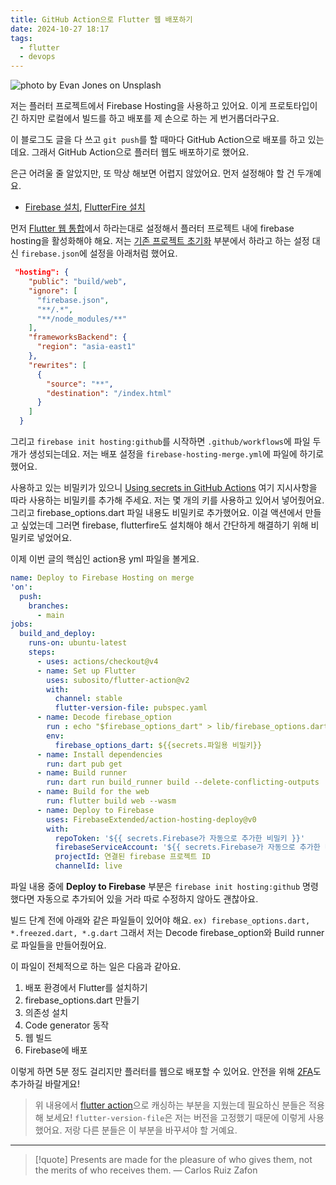 ```yaml
---
title: GitHub Action으로 Flutter 웹 배포하기
date: 2024-10-27 18:17
tags:
  - flutter
  - devops
---
```


![photo by Evan Jones on Unsplash](https://images.unsplash.com/photo-1728042321089-e58d12d9ed78?crop=entropy&cs=srgb&fm=jpg&ixid=M3w2NDU1OTF8MHwxfHJhbmRvbXx8fHx8fHx8fDE3MzAwMjA2NjR8&ixlib=rb-4.0.3&q=85&w=768&h=432)

저는 플러터 프로젝트에서 Firebase Hosting을 사용하고 있어요.
이게 프로토타입이긴 하지만 로컬에서 빌드를 하고 배포를 제 손으로 하는 게 번거롭더라구요.

이 블로그도 글을 다 쓰고 `git push`를 할 때마다 GitHub Action으로 배포를 하고 있는데요.
그래서 GitHub Action으로 플러터 웹도 배포하기로 했어요.

은근 어려울 줄 알았지만, 또 막상 해보면 어렵지 않았어요.
먼저 설정해야 할 건 두개예요.
- [Firebase 설치](https://firebase.google.com/docs/cli?hl=ko#install_the_firebase_cli), [FlutterFire 설치](https://firebase.google.com/docs/flutter/setup?hl=ko&platform=ios)

먼저 [Flutter 웹 통합](https://firebase.google.com/docs/hosting/frameworks/flutter?hl=ko)에서 하라는대로 설정해서 플러터 프로젝트 내에 firebase hosting을 활성화해야 해요.
저는 [기존 프로젝트 초기화](https://firebase.google.com/docs/hosting/frameworks/flutter?hl=ko#initialize_an_existing_project) 부분에서 하라고 하는 설정 대신 `firebase.json`에 설정을 아래처럼 했어요.

```json
 "hosting": {
    "public": "build/web",
    "ignore": [
      "firebase.json",
      "**/.*",
      "**/node_modules/**"
    ],
    "frameworksBackend": {
      "region": "asia-east1"
    },
    "rewrites": [
      {
        "source": "**",
        "destination": "/index.html"
      }
    ]
  }
```

그리고 `firebase init hosting:github`를 시작하면 `.github/workflows`에 파일 두개가 생성되는데요.
저는 배포 설정을 `firebase-hosting-merge.yml`에 파일에 하기로 했어요.

사용하고 있는 비밀키가 있으니 [Using secrets in GitHub Actions](https://docs.github.com/en/actions/security-for-github-actions/security-guides/using-secrets-in-github-actions) 여기 지시사항을 따라 사용하는 비밀키를 추가해 주세요. 저는 몇 개의 키를 사용하고 있어서 넣어줬어요.
그리고 firebase_options.dart 파일 내용도 비밀키로 추가했어요. 이걸 액션에서 만들고 싶었는데 그러면 firebase, flutterfire도 설치해야 해서 간단하게 해결하기 위해 비밀키로 넣었어요.

이제 이번 글의 핵심인 action용 yml 파일을 볼게요.

```yml
name: Deploy to Firebase Hosting on merge
'on':
  push:
    branches:
      - main
jobs:
  build_and_deploy:
    runs-on: ubuntu-latest
    steps:
      - uses: actions/checkout@v4
      - name: Set up Flutter
        uses: subosito/flutter-action@v2
        with:
          channel: stable
          flutter-version-file: pubspec.yaml
      - name: Decode firebase_option
        run : echo "$firebase_options_dart" > lib/firebase_options.dart
        env:
          firebase_options_dart: ${{secrets.파일용 비밀키}}
      - name: Install dependencies
        run: dart pub get
      - name: Build runner
        run: dart run build_runner build --delete-conflicting-outputs
      - name: Build for the web
        run: flutter build web --wasm
      - name: Deploy to Firebase
        uses: FirebaseExtended/action-hosting-deploy@v0
        with:
          repoToken: '${{ secrets.Firebase가 자동으로 추가한 비밀키 }}'
          firebaseServiceAccount: '${{ secrets.Firebase가 자동으로 추가한 비밀키 }}'
          projectId: 연결된 firebase 프로젝트 ID
          channelId: live
```

파일 내용 중에 **Deploy to Firebase** 부분은 `firebase init hosting:github` 명령했다면 자동으로 추가되어 있을 거라 따로 수정하지 않아도 괜찮아요.

빌드 단계 전에 아래와 같은 파일들이 있어야 해요.
`ex) firebase_options.dart, *.freezed.dart, *.g.dart`
그래서 저는 Decode firebase_option와 Build runner로 파일들을 만들어줬어요.

이 파일이 전체적으로 하는 일은 다음과 같아요.
1. 배포 환경에서 Flutter를 설치하기
2. firebase_options.dart 만들기
3. 의존성 설치
4. Code generator 동작
5. 웹 빌드
6. Firebase에 배포

이렇게 하면 5분 정도 걸리지만 플러터를 웹으로 배포할 수 있어요. 
안전을 위해 [2FA](https://docs.github.com/ko/authentication/securing-your-account-with-two-factor-authentication-2fa/accessing-github-using-two-factor-authentication#github-mobile%EB%A1%9C-%ED%99%95%EC%9D%B8)도 추가하길 바랄게요!

> 위 내용에서 [flutter action](https://github.com/marketplace/actions/flutter-action)으로 캐싱하는 부분을 지웠는데 필요하신 분들은 적용해 보세요!
> `flutter-version-file`은 저는 버전을 고정했기 때문에 이렇게 사용했어요.
> 저랑 다른 분들은 이 부분을 바꾸셔야 할 거예요.

---

> [!quote] Presents are made for the pleasure of who gives them, not the merits of who receives them.
> — Carlos Ruiz Zafon